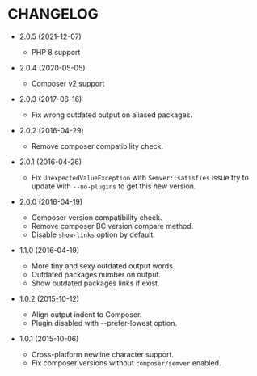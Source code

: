 # CHANGELOG

* 2.0.5 (2021-12-07)

  * PHP 8 support

* 2.0.4 (2020-05-05)

  * Composer v2 support

* 2.0.3 (2017-06-16)

  * Fix wrong outdated output on aliased packages.

* 2.0.2 (2016-04-29)

  * Remove composer compatibility check.

* 2.0.1 (2016-04-26)

  * Fix `UnexpectedValueException` with `Semver::satisfies` issue
 try to update with `--no-plugins` to get this new version.

* 2.0.0 (2016-04-19)

  * Composer version compatibility check.
  * Remove composer BC version compare method.
  * Disable `show-links` option by default.

* 1.1.0 (2016-04-19)

  * More tiny and sexy outdated output words.
  * Outdated packages number on output.
  * Show outdated packages links if exist.

* 1.0.2 (2015-10-12)

  * Align output indent to Composer.
  * Plugin disabled with --prefer-lowest option.

* 1.0.1 (2015-10-06)

  * Cross-platform newline character support.
  * Fix composer versions without `composer/semver` enabled.
